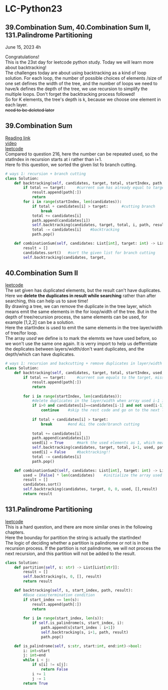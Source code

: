 # LC-Python23

## 39.Combination Sum, 40.Combination Sum II, 131.Palindrome Partitioning

June 15, 2023  4h

Congratulations!\
This is the 23st day for leetcode python study. Today we will learn more about backtracking!\
The challenges today are about using backtracking as a kind of loop solution. For each loop, the number of possible choices of elements /size of one set defines the width of the tree, and the number of loops we need to have/k defines the depth of the tree, we use recursion to simplify the multiple loops. Don't forget the backtracking process followed!\
So for K elements, the tree's depth is k, because we choose one element in each layer.\
~~need to be deleted later~~


## 39.Combination Sum
[Reading link](https://github.com/youngyangyang04/leetcode-master/blob/master/problems/0039.%E7%BB%84%E5%90%88%E6%80%BB%E5%92%8C.md)\
[video](https://www.bilibili.com/video/BV1KT4y1M7HJ/?spm_id_from=pageDriver&vd_source=63f26efad0d35bcbb0de794512ac21f3)\
[leetcode](https://leetcode.com/problems/combination-sum/)\
Compared to question 216, here the number can be repeated used, so the statIndex in recursion starts at i rather than i+1.\
Here fo this question, we sorted the given list fo branch cutting.
```python
# ways 1: recursion + branch cutting
class Solution:
    def backtracking(self, candidates, target, total, startIndex, path, result):
        if total == target:     #current sum has already equal to target
            result.append(path[:])
            return
        for i in range(startIndex, len(candidates)):
            if total + candidates[i] > target:      #cutting branch
                break
            total += candidates[i]
            path.append(candidates[i])
            self.backtracking(candidates, target, total, i, path, result)
            total -= candidates[i]    #backtracking
            path.pop()

    def combinationSum(self, candidates: List[int], target: int) -> List[List[int]]:
        result = []
        candidates.sort()   #sort the given list for branch cutting
        self.backtracking(candidates, target,
```


## 40.Combination Sum II
[leetcode](https://leetcode.com/problems/combination-sum-ii/)\
The set given has duplicated elements, but the result can't have duplicates.\
Here we **delete the duplicates in result while searching** rather than after searching, this can help us to save time!\
By drawing a tree, we can remove the duplicate in the tree layer, which means emit the same elements in the for loop/width of the tree. But in the depth of tree/recursion process, the same elements can be used, for example [1,2,2] can be a solution.\
Here the startIndex is used to emit the same elements in the tree layer/width of tree/for loop.\
The array *used* we define is to mark the elemnts we have used before, so we won't use the same one again. It is verry import to help us defferntiate the deplicates between layers/width/don't want duplicates, and the depth/which can have duplicates.
```python
# ways 1: recursion and backcutting + remove duplicates in layer/width by used array
class Solution:
    def backtracking(self, candidates, target, total, startIndex, used, path,result):
        if total == target:     #current sum equals to the target, mission complete!
            result.append(path[:])
            return
        
        for i in range(startIndex, len(candidates)):
            #delete duplicates in the layer/width when array used i-1 is 0
            if i>0 and candidates[i]==candidates[i-1] and not used[i-1]:
                continue    #skip the rest code and go on to the next loop
            
            if total + candidates[i] > target:
                break       #end ALL the code!branch cutting
            
            total += candidates[i]
            path.append(candidates[i])
            used[i] = True      #mark the used elements as 1, which means we have used it.
            self.backtracking(candidates, target, total, i+1, used, path,result)
            used[i] = False     #backtracking!!
            total -= candidates[i]
            path.pop()

    def combinationSum2(self, candidates: List[int], target: int) -> List[List[int]]:
        used = [False] * len(candidates)    #initialize the array used
        result = []
        candidates.sort()
        self.backtracking(candidates, target, 0, 0, used, [],result)
        return result
```


## 131.Palindrome Partitioning
[leetcode](https://leetcode.com/problems/palindrome-partitioning/)\
This is a hard question, and there are more similar ones in the following chapters.\
Here the bounday for partition the string is actually the startIndex! \
The logic of deciding whether a partition is palindrome or not is in the recursion process. If the partition is not palindrome, we will not process the next recursion, and this partition will not be added to the result.
```python
class Solution:
    def partition(self, s: str) -> List[List[str]]:
        result = []
        self.backtracking(s, 0, [], result)
        return result

    def backtracking(self, s, start_index, path, result):
        #Base case/termination condition
        if start_index == len(s):
            result.append(path[:])
            return
        
        for i in range(start_index, len(s)):
            if self.is_palindrome(s, start_index, i):
                path.append(s[start_index : i+1])
                self.backtracking(s, i+1, path, result)
                path.pop()

    def is_palindrome(self, s:str, start:int, end:int)->bool:
        i: int=start
        j: int=end
        while i < j:
            if s[i] != s[j]:
                return False
            i += 1
            j -= 1
        return True
```























